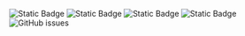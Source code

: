 ![Static Badge](https://img.shields.io/badge/blacklists-61-000000) ![Static Badge](https://img.shields.io/badge/blacklisted-2962968-cc0000) ![Static Badge](https://img.shields.io/badge/whitelisted-2251-00CC00) ![Static Badge](https://img.shields.io/badge/streaming_blacklist-28107-000000) ![GitHub issues](https://img.shields.io/github/issues/fabriziosalmi/blacklists)

